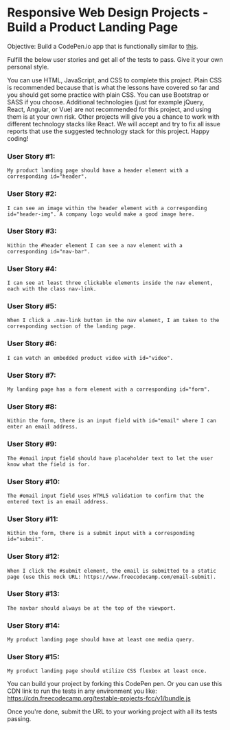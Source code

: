 # Responsive Web Design Projects - Build a Product Landing Page

Objective: Build a CodePen.io app that is functionally similar to [this](https://codepen.io/freeCodeCamp/full/RKRbwL). 

Fulfill the below user stories and get all of the tests to pass. Give it your own personal style.

You can use HTML, JavaScript, and CSS to complete this project. Plain CSS is recommended because that is what the lessons have covered so far and you should get some practice with plain CSS. You can use Bootstrap or SASS if you choose. Additional technologies (just for example jQuery, React, Angular, or Vue) are not recommended for this project, and using them is at your own risk. Other projects will give you a chance to work with different technology stacks like React. We will accept and try to fix all issue reports that use the suggested technology stack for this project. Happy coding!

### User Story #1: 
```
My product landing page should have a header element with a corresponding id="header".
```
### User Story #2:
```
I can see an image within the header element with a corresponding id="header-img". A company logo would make a good image here.
```
### User Story #3:
```
Within the #header element I can see a nav element with a corresponding id="nav-bar".
```
### User Story #4: 
```
I can see at least three clickable elements inside the nav element, each with the class nav-link.
```
### User Story #5: 
```
When I click a .nav-link button in the nav element, I am taken to the corresponding section of the landing page.
```
### User Story #6: 
```
I can watch an embedded product video with id="video".
```
### User Story #7: 
```
My landing page has a form element with a corresponding id="form".
```
### User Story #8: 
```
Within the form, there is an input field with id="email" where I can enter an email address.
```
### User Story #9: 
```
The #email input field should have placeholder text to let the user know what the field is for.
```
### User Story #10: 
```
The #email input field uses HTML5 validation to confirm that the entered text is an email address.
```
### User Story #11: 
```
Within the form, there is a submit input with a corresponding id="submit".
```
### User Story #12: 
```
When I click the #submit element, the email is submitted to a static page (use this mock URL: https://www.freecodecamp.com/email-submit).
```
### User Story #13: 
```
The navbar should always be at the top of the viewport.
```
### User Story #14: 
```
My product landing page should have at least one media query.
```
### User Story #15: 
```
My product landing page should utilize CSS flexbox at least once.
```
You can build your project by forking this CodePen pen. Or you can use this CDN link to run the tests in any environment you like: https://cdn.freecodecamp.org/testable-projects-fcc/v1/bundle.js

Once you're done, submit the URL to your working project with all its tests passing.